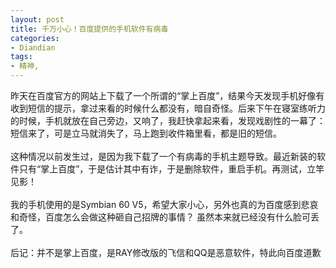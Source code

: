 ```yaml
---
layout: post
title: 千万小心！百度提供的手机软件有病毒
categories:
- Diandian
tags:
- 精神, 
---
```

昨天在百度官方的网站上下载了一个所谓的“掌上百度”，结果今天发现手机好像有收到短信的提示，拿过来看的时候什么都没有，暗自奇怪。后来下午在寝室练听力的时候，手机就放在自己旁边，又响了，我赶快拿起来看，发现戏剧性的一幕了：短信来了，可是立马就消失了，马上跑到收件箱里看，都是旧的短信。
<br />
<br />这种情况以前发生过，是因为我下载了一个有病毒的手机主题导致。最近新装的软件只有“掌上百度”，于是估计其中有诈，于是删除软件，重启手机。再测试，立竿见影！
<br />
<br />我的手机使用的是Symbian 60 V5，希望大家小心，另外也真的为百度感到悲哀和奇怪，百度怎么会做这种砸自己招牌的事情？ 虽然本来就已经没有什么脸可丢了。
<br />
<br />后记：并不是掌上百度，是RAY修改版的飞信和QQ是恶意软件，特此向百度道歉